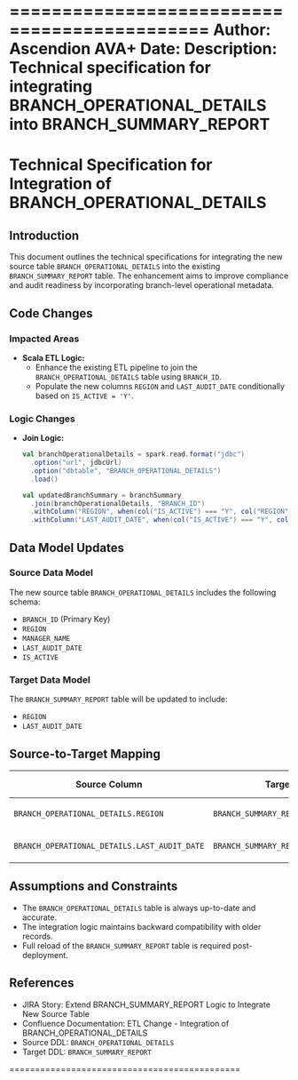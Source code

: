 =============================================
Author: Ascendion AVA+
Date: <Leave it blank>
Description: Technical specification for integrating BRANCH_OPERATIONAL_DETAILS into BRANCH_SUMMARY_REPORT
=============================================

# Technical Specification for Integration of BRANCH_OPERATIONAL_DETAILS

## Introduction
This document outlines the technical specifications for integrating the new source table `BRANCH_OPERATIONAL_DETAILS` into the existing `BRANCH_SUMMARY_REPORT` table. The enhancement aims to improve compliance and audit readiness by incorporating branch-level operational metadata.

## Code Changes
### Impacted Areas
- **Scala ETL Logic:**
  - Enhance the existing ETL pipeline to join the `BRANCH_OPERATIONAL_DETAILS` table using `BRANCH_ID`.
  - Populate the new columns `REGION` and `LAST_AUDIT_DATE` conditionally based on `IS_ACTIVE = 'Y'`.

### Logic Changes
- **Join Logic:**
  ```scala
  val branchOperationalDetails = spark.read.format("jdbc")
    .option("url", jdbcUrl)
    .option("dbtable", "BRANCH_OPERATIONAL_DETAILS")
    .load()

  val updatedBranchSummary = branchSummary
    .join(branchOperationalDetails, "BRANCH_ID")
    .withColumn("REGION", when(col("IS_ACTIVE") === "Y", col("REGION")))
    .withColumn("LAST_AUDIT_DATE", when(col("IS_ACTIVE") === "Y", col("LAST_AUDIT_DATE")))
  ```

## Data Model Updates
### Source Data Model
The new source table `BRANCH_OPERATIONAL_DETAILS` includes the following schema:
- `BRANCH_ID` (Primary Key)
- `REGION`
- `MANAGER_NAME`
- `LAST_AUDIT_DATE`
- `IS_ACTIVE`

### Target Data Model
The `BRANCH_SUMMARY_REPORT` table will be updated to include:
- `REGION`
- `LAST_AUDIT_DATE`

## Source-to-Target Mapping
| Source Column                     | Target Column                     | Transformation Rules                  |
|-----------------------------------|-----------------------------------|---------------------------------------|
| `BRANCH_OPERATIONAL_DETAILS.REGION` | `BRANCH_SUMMARY_REPORT.REGION`     | Populate if `IS_ACTIVE = 'Y'`         |
| `BRANCH_OPERATIONAL_DETAILS.LAST_AUDIT_DATE` | `BRANCH_SUMMARY_REPORT.LAST_AUDIT_DATE` | Populate if `IS_ACTIVE = 'Y'`         |

## Assumptions and Constraints
- The `BRANCH_OPERATIONAL_DETAILS` table is always up-to-date and accurate.
- The integration logic maintains backward compatibility with older records.
- Full reload of the `BRANCH_SUMMARY_REPORT` table is required post-deployment.

## References
- JIRA Story: Extend BRANCH_SUMMARY_REPORT Logic to Integrate New Source Table
- Confluence Documentation: ETL Change - Integration of BRANCH_OPERATIONAL_DETAILS
- Source DDL: `BRANCH_OPERATIONAL_DETAILS`
- Target DDL: `BRANCH_SUMMARY_REPORT`

=============================================
